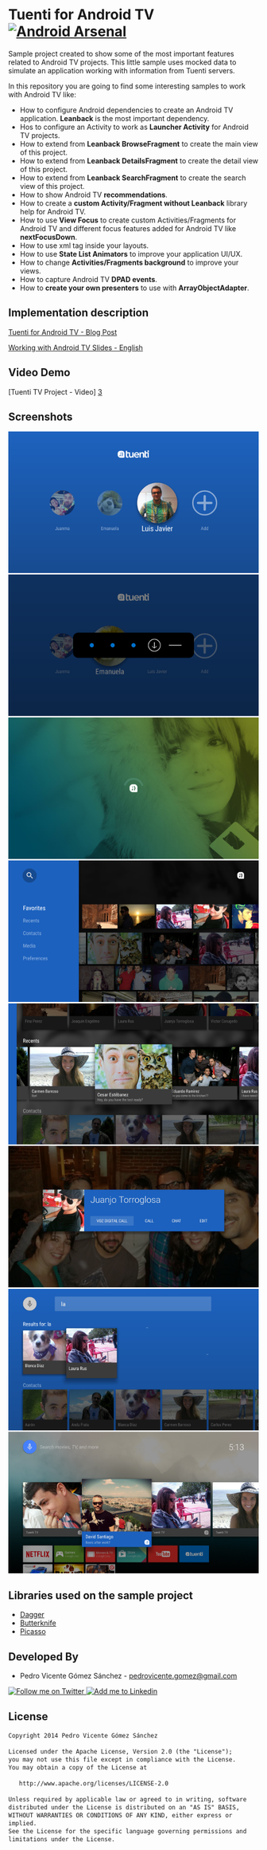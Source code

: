 Tuenti for Android TV [![Android Arsenal](https://img.shields.io/badge/Android%20Arsenal-TuentiTV-brightgreen.svg?style=flat)](https://android-arsenal.com/details/3/1465)
=====================

Sample project created to show some of the most important features related to Android TV projects. This little sample uses mocked data to simulate an application working with information from Tuenti servers.

In this repository you are going to find some interesting samples to work with Android TV like:

* How to configure Android dependencies to create an Android TV application. **Leanback** is the most important dependency.
* Hos to configure an Activity to work as **Launcher Activity** for Android TV projects.
* How to extend from **Leanback BrowseFragment** to create the main view of this project.
* How to extend from **Leanback DetailsFragment** to create the detail view of this project.
* How to extend from **Leanback SearchFragment** to create the search view of this project.
* How to show Android TV **recommendations**.
* How to create a **custom Activity/Fragment without Leanback** library help for Android TV.
* How to use **View Focus** to create custom Activities/Fragments for Android TV and different focus features added for Android TV like **nextFocusDown**.
* How to use **<requestFocus/>** xml tag inside your layouts.
* How to use **State List Animators** to improve your application UI/UX.
* How to change **Activities/Fragments background** to improve your views.
* How to capture Android TV **DPAD events**.
* How to **create your own presenters** to use with **ArrayObjectAdapter**.

Implementation description
--------------------------

[Tuenti for Android TV - Blog Post][1]

[Working with Android TV Slides - English][2]

Video Demo
----------

[Tuenti TV Project - Video] [3]

Screenshots
------------

![Demo Screenshot 1][4]
![Demo Screenshot 2][5]
![Demo Screenshot 3][6]
![Demo Screenshot 4][7]
![Demo Screenshot 5][8]
![Demo Screenshot 6][9]
![Demo Screenshot 7][10]
![Demo Screenshot 8][11]

Libraries used on the sample project
------------------------------------

* [Dagger][12]
* [Butterknife][13]
* [Picasso][14]


Developed By
------------

* Pedro Vicente Gómez Sánchez - <pedrovicente.gomez@gmail.com>

<a href="https://twitter.com/pedro_g_s">
  <img alt="Follow me on Twitter" src="http://imageshack.us/a/img812/3923/smallth.png" />
</a>
<a href="http://www.linkedin.com/in/pedrovg">
  <img alt="Add me to Linkedin" src="http://imageshack.us/a/img41/7877/smallld.png" />
</a>


License
-------

    Copyright 2014 Pedro Vicente Gómez Sánchez

    Licensed under the Apache License, Version 2.0 (the "License");
    you may not use this file except in compliance with the License.
    You may obtain a copy of the License at

       http://www.apache.org/licenses/LICENSE-2.0

    Unless required by applicable law or agreed to in writing, software
    distributed under the License is distributed on an "AS IS" BASIS,
    WITHOUT WARRANTIES OR CONDITIONS OF ANY KIND, either express or implied.
    See the License for the specific language governing permissions and
    limitations under the License.


[1]: http://corporate.tuenti.com/es/dev/blog/Tuenti-for-Android-TV
[2]: http://www.slideshare.net/PedroVicenteGmezSnch/working-with-android-tv-english
[3]: https://www.youtube.com/watch?v=cHrFp69qZVA
[4]: ./art/screenshot1.png
[5]: ./art/screenshot2.png
[6]: ./art/screenshot3.png
[7]: ./art/screenshot4.png
[8]: ./art/screenshot5.png
[9]: ./art/screenshot6.png
[10]: ./art/screenshot7.png
[11]:  ./art/screenshot8.png
[12]: https://github.com/square/dagger
[13]: https://github.com/JakeWharton/butterknife
[14]: https://github.com/square/picasso
